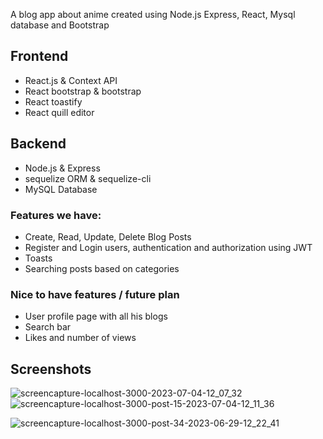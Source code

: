 A blog app about anime created using Node.js Express, React, Mysql database and Bootstrap

## Frontend
- React.js & Context API
- React bootstrap & bootstrap
- React toastify
- React quill editor

## Backend
- Node.js & Express
- sequelize ORM & sequelize-cli
- MySQL Database

### Features we have:
- Create, Read, Update, Delete Blog Posts
- Register and Login users, authentication and authorization using JWT
- Toasts
- Searching posts based on categories

### Nice to have features / future plan
- User profile page with all his blogs
- Search bar
- Likes and number of views

## Screenshots
![screencapture-localhost-3000-2023-07-04-12_07_32](https://github.com/Reetam101/Aniblogs/assets/59496980/fcb5bdff-dc0b-4537-b286-86b29215a04f)
![screencapture-localhost-3000-post-15-2023-07-04-12_11_36](https://github.com/Reetam101/Aniblogs/assets/59496980/aed1604a-dbc6-4ccd-99ca-fc0a1fc118cd)

![screencapture-localhost-3000-post-34-2023-06-29-12_22_41](https://github.com/Reetam101/Aniblogs/assets/59496980/cb53bfa4-eb9d-48cd-bb3e-e8d70cf31214)

